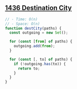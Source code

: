 ## [1436 Destination City](https://leetcode.com/problems/destination-city/description/)

<!-- notecardId: 1759099209953 -->

```js
// - Time: O(n)
// - Space: O(n)
function destCity(paths) {
  const outgoing = new Set();

  for (const [from] of paths) {
    outgoing.add(from);
  }

  for (const [, to] of paths) {
    if (!outgoing.has(to)) {
      return to;
    }
  }
}
```

